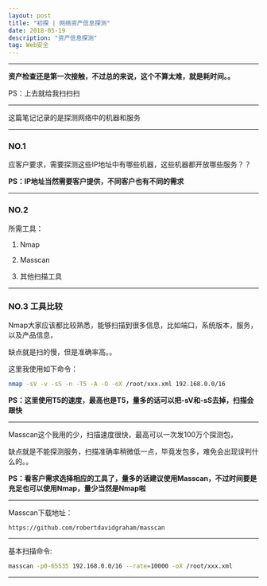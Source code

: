 ```yaml
---
layout: post
title: "初探 | 网络资产信息探测"
date: 2018-05-19
description: "资产信息探测"
tag: Web安全
---
```

---

**资产检查还是第一次接触，不过总的来说，这个不算太难，就是耗时间。。**<br>

PS：上去就给我扫扫扫

---

这篇笔记记录的是探测网络中的机器和服务

---


### NO.1

应客户要求，需要探测这些IP地址中有哪些机器，这些机器都开放哪些服务？？<br>

**PS：IP地址当然需要客户提供，不同客户也有不同的需求**

---


### NO.2

所需工具：<br>

1.  Nmap<br/>

2.  Masscan<br/>

3.  其他扫描工具<br/>


---


### NO.3 工具比较

Nmap大家应该都比较熟悉，能够扫描到很多信息，比如端口，系统版本，服务，以及产品信息，<br>

缺点就是扫的慢，但是准确率高。。<br>

这里我使用如下命令：<br>
```bash
nmap -sV -v -sS -n -T5 -A -O -oX /root/xxx.xml 192.168.0.0/16

```

**PS：这里使用T5的速度，最高也是T5，量多的话可以把-sV和-sS去掉，扫描会跟快**

---

Masscan这个我用的少，扫描速度很快，最高可以一次发100万个探测包，<br>

缺点就是不能探测服务，扫描准确率稍微低一点，毕竟发包多，难免会出现误判什么的。。<br>

**PS：看客户需求选择相应的工具了，量多的话建议使用Masscan，不过时间要是充足也可以使用Nmap，量少当然是Nmap啦**

---

Masscan下载地址：<br>
```
https://github.com/robertdavidgraham/masscan
```

----

基本扫描命令:

```bash
masscan -p0-65535 192.168.0.0/16 --rate=10000 -oX /root/xxx.xml
```

---
